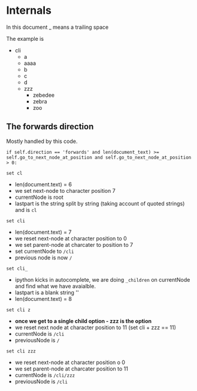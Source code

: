 # Internals

In this document \_ means a trailing space

The example is

- cli
  - a
  - aaaa
  - b
  - c
  - d
  - zzz
    - zebedee
    - zebra
    - zoo


## The forwards direction

Mostly handled by this code.

`if self.direction == 'forwards' and len(document_text) >= self.go_to_next_node_at_position and self.go_to_next_node_at_position > 0:`

`set cl`

- len(document.text) = 6
- we set next-node to character position 7
- currentNode is root
- lastpart is the string split by string (taking account of quoted strings) and is `cl`


`set cli`

- len(document.text) = 7
- we reset next-node at character position to 0
- we set parent-node at charcater to position to 7
- set currentNode to `/cli`
- previous node is now `/`

`set cli_`

- ipython kicks in autocomplete, we are doing `_children` on currentNode and find what we have avaialble.
- lastpart is a blank string ''
- len(document.text) = 8

`set cli z`

- **once we get to a single child option - zzz is the option**
- we reset next node at character position to 11 (set cli + zzz == 11)
- currentNode is `/cli`
- previousNode is `/`

`set cli zzz`

- we reset next-node at character position o 0
- we set parent-node at charcater position to 11
- currentNode is `/cli/zzz`
- previousNode is `/cli`
